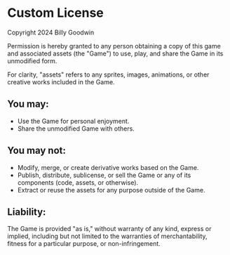 # Custom License

Copyright 2024 Billy Goodwin

Permission is hereby granted to any person obtaining a copy of this game and associated assets (the "Game") to use, play, and share the Game in its unmodified form.

For clarity, "assets" refers to any sprites, images, animations, or other creative works included in the Game.

## You may:
- Use the Game for personal enjoyment.
- Share the unmodified Game with others.

## You may not:
- Modify, merge, or create derivative works based on the Game.
- Publish, distribute, sublicense, or sell the Game or any of its components (code, assets, or otherwise).
- Extract or reuse the assets for any purpose outside of the Game.

## Liability:
The Game is provided "as is," without warranty of any kind, express or implied, including but not limited to the warranties of merchantability, fitness for a particular purpose, or non-infringement.
